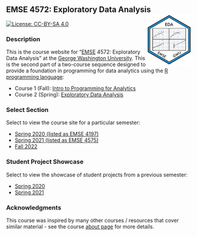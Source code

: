 
<!-- README.md is generated from README.Rmd. Please edit that file -->

## EMSE 4572: Exploratory Data Analysis <a href='https://github.com/emse-eda-gwu/'><img src='images/eda_hex_sticker.png' align="right" height="139"/></a>

<!-- badges: start -->

[![License: CC-BY-SA
4.0](https://img.shields.io/badge/License-CC%20BY--SA-lightgrey)](https://creativecommons.org/licenses/by-sa/4.0/)
<!-- badges: end -->

### Description

This is the course website for “[EMSE](https://www.emse.seas.gwu.edu/)
4572: Exploratory Data Analysis” at the [George Washington
University](https://www.gwu.edu/). This is the second part of a
two-course sequence designed to provide a foundation in programming for
data analytics using the [R programming
language](https://www.r-project.org/):

-   Course 1 (Fall): [Intro to Programming for
    Analytics](http://p4a.seas.gwu.edu/)
-   Course 2 (Spring): [Exploratory Data
    Analysis](http://eda.seas.gwu.edu/)

### Select Section

Select to view the course site for a particular semester:

-   [Spring 2020 (listed as
    EMSE 4197)](http://eda.seas.gwu.edu/2020-Spring/)
-   [Spring 2021 (listed as
    EMSE 4575)](http://eda.seas.gwu.edu/2021-Spring/)
-   [Fall 2022](http://eda.seas.gwu.edu/2022-Fall/)

### Student Project Showcase

Select to view the showcase of student projects from a previous
semester:

-   [Spring 2020](http://eda.seas.gwu.edu/showcase-2020-spring.html)
-   [Spring 2021](http://eda.seas.gwu.edu/showcase-2021-spring.html)

### Acknowledgments

This course was inspired by many other courses / resources that cover
similar material - see the course [about
page](http://eda.seas.gwu.edu/about.html) for more details.

